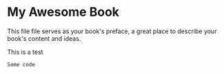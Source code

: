 # My Awesome Book

This file file serves as your book's preface, a great place to describe your book's content and ideas.

This is a test

```
Some code
```



